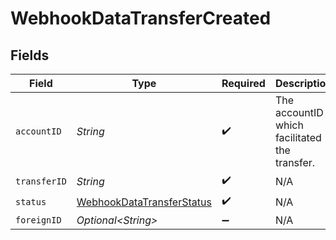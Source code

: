 # WebhookDataTransferCreated


## Fields

| Field                                                                             | Type                                                                              | Required                                                                          | Description                                                                       |
| --------------------------------------------------------------------------------- | --------------------------------------------------------------------------------- | --------------------------------------------------------------------------------- | --------------------------------------------------------------------------------- |
| `accountID`                                                                       | *String*                                                                          | :heavy_check_mark:                                                                | The accountID which facilitated the transfer.                                     |
| `transferID`                                                                      | *String*                                                                          | :heavy_check_mark:                                                                | N/A                                                                               |
| `status`                                                                          | [WebhookDataTransferStatus](../../models/components/WebhookDataTransferStatus.md) | :heavy_check_mark:                                                                | N/A                                                                               |
| `foreignID`                                                                       | *Optional\<String>*                                                               | :heavy_minus_sign:                                                                | N/A                                                                               |